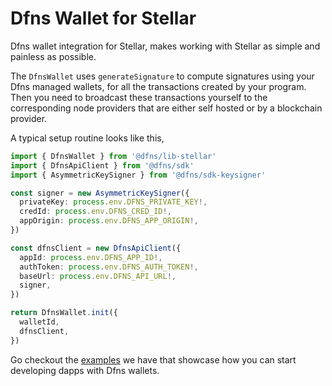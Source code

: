 # Dfns Wallet for Stellar

Dfns wallet integration for Stellar, makes working with Stellar as simple and painless as possible.

The `DfnsWallet` uses `generateSignature` to compute signatures using your Dfns managed wallets, for all the transactions created by your program. Then you need to broadcast these transactions yourself to the corresponding node providers that are either self hosted or by a blockchain provider.

A typical setup routine looks like this,

```typescript
import { DfnsWallet } from '@dfns/lib-stellar'
import { DfnsApiClient } from '@dfns/sdk'
import { AsymmetricKeySigner } from '@dfns/sdk-keysigner'

const signer = new AsymmetricKeySigner({
  privateKey: process.env.DFNS_PRIVATE_KEY!,
  credId: process.env.DFNS_CRED_ID!,
  appOrigin: process.env.DFNS_APP_ORIGIN!,
})

const dfnsClient = new DfnsApiClient({
  appId: process.env.DFNS_APP_ID!,
  authToken: process.env.DFNS_AUTH_TOKEN!,
  baseUrl: process.env.DFNS_API_URL!,
  signer,
})

return DfnsWallet.init({
  walletId,
  dfnsClient,
})
```

Go checkout the [examples](../../examples/libs/stellar) we have that showcase how you can start developing dapps with Dfns wallets.
